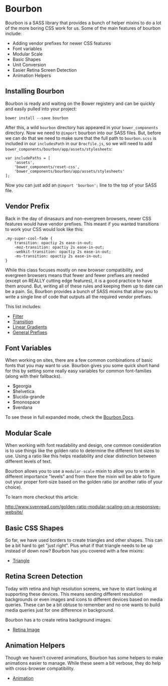 # Bourbon

Bourbon is a SASS library that provides a bunch of helper mixins to do a lot of the more boring CSS work for us.
Some of the main features of bourbon include:

* Adding vendor prefixes for newer CSS features
* Font variables
* Modular Scale
* Basic Shapes
* Unit Conversion
* Easier Retina Screen Detection
* Animation Helpers

## Installing Bourbon

Bourbon is ready and waiting on the Bower registery and can be quickly and easily pulled into your project:

    bower install --save bourbon

After this, a wild `bourbon` directory has appeared in your `bower_components` directory.
Now we need to `@import` bourbon into our SASS files.
But, before we can do that we need to make sure that the full path to `bourbon.scss` is included in our `includesPath` in our `Brocfile.js`, so we will need to add `bower_components/bourbon/app/assets/stylesheets`:

    var includePaths = [
        'assets',
        'bower_components/reset-css',
        'bower_components/bourbon/app/assets/stylesheets'
    ];

Now you can just add an `@import 'bourbon';` line to the top of your SASS file.

## Vendor Prefix

Back in the day of dinasaurs and non-evergreen browsers, newer CSS features would have vendor prefixes.
This meant if you wanted transitions to work your CSS would look like this:

    .my-super-cool-fade {
        transition: opactiy 2s ease-in-out;
        -moz-transition: opactiy 2s ease-in-out;
        -webkit-transition: opactiy 2s ease-in-out;
        -ms-transition: opactiy 2s ease-in-out;
    }

While this class focuses mostly on new browser compatibility, and evergreen browsers means that fewer and fewer prefixes are needed (except on REALLY cutting edge features), it is a good practice to have them around.
But, writing all of these rules and keeping them up to date can be a pain.
So, Bourbon provides a bunch of SASS mixins that allow you to write a single line of code that outputs all the required vendor prefixes.

This list includes:

* [Filter](http://bourbon.io/docs/#filter)
* [Transition](http://bourbon.io/docs/#transitions)
* [Linear Gradients](http://bourbon.io/docs/#linear-gradient)
* [General Prefixes](http://bourbon.io/docs/#prefixer)

## Font Variables

When working on sites, there are a few common combinations of basic fonts that you may want to use.
Bourbon gives you some quick short hand for this by setting some really easy variables for common font-families (along with their fallbacks).

* $georgia
* $helvetica
* $lucida-grande
* $monospace
* $verdana

To see these in full expanded mode, check the [Bourbon Docs](http://bourbon.io/docs/#font-stacks).

## Modular Scale

When working with font readability and design, one common consideration is to use things like the golden ratio to determine the different font sizes to use.
Using a ratio like this helps readability and clear distinction between different levels of text.

Bourbon allows you to use a `modular-scale` mixin to allow you to write in different importance "levels" and from there the mixin will be able to figure out your proper font-size based on the golden ratio (or another ratio of your choice).

To learn more checkout this article:

http://www.svenread.com/golden-ratio-modular-scaling-on-a-responsive-website/

## Basic CSS Shapes

So far, we have used borders to create triangles and other shapes.
This can be a bit hard to get "just right".
Plus what if that triangle needs to be up instead of down now?
Bourbon has you covered with a few mixins:

* [Triangle](http://bourbon.io/docs/#triangle)

## Retina Screen Detection

Today with retina and high resolution screens, we have to start looking at supporting these devices.
This means sending different resolution backgrounds or even images and icons to different devices based on media queries.
These can be a bit obtuse to remember and no one wants to build media queries just for one difference in background.

Bourbon has a to create retina background images.

* [Retina Image](http://bourbon.io/docs/#retina-image)


## Animation Helpers

Though we haven't covered animations, Bourbon has some helpers to make animations easier to manage.
While these seem a bit verbose, they do help with cross-browser compatibility.

* [Animation](http://bourbon.io/docs/#animation)
